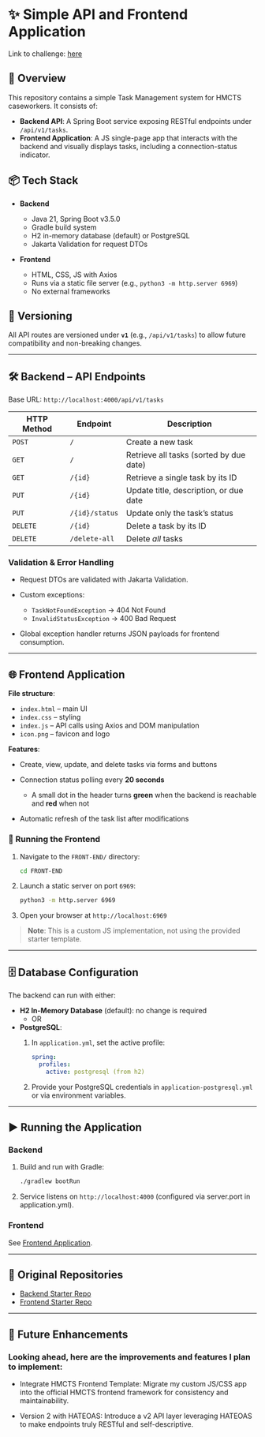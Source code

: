 # ✨ Simple API and Frontend Application

Link to challenge: <a href="https://github.com/hmcts/dts-developer-challenge/blob/master/README.md" target="_blank">here</a>

## 📝 Overview

This repository contains a simple Task Management system for HMCTS caseworkers. It consists of:

* **Backend API**: A Spring Boot service exposing RESTful endpoints under `/api/v1/tasks`.
* **Frontend Application**: A JS single-page app that interacts with the backend and visually displays tasks, including a connection-status indicator.

## 📦 Tech Stack

* **Backend**

    * Java 21, Spring Boot v3.5.0
    * Gradle build system
    * H2 in-memory database (default) or PostgreSQL
    * Jakarta Validation for request DTOs
* **Frontend**

    * HTML, CSS, JS with Axios
    * Runs via a static file server (e.g., `python3 -m http.server 6969`)
    * No external frameworks

## 🔖 Versioning

All API routes are versioned under **`v1`** (e.g., `/api/v1/tasks`) to allow future compatibility and non-breaking changes.

---

## 🛠 Backend – API Endpoints

Base URL: `http://localhost:4000/api/v1/tasks`

| HTTP Method | Endpoint       | Description                             |
| ----------- | -------------- | --------------------------------------- |
| `POST`      | `/`            | Create a new task                       |
| `GET`       | `/`            | Retrieve all tasks (sorted by due date) |
| `GET`       | `/{id}`        | Retrieve a single task by its ID        |
| `PUT`       | `/{id}`        | Update title, description, or due date  |
| `PUT`       | `/{id}/status` | Update only the task’s status           |
| `DELETE`    | `/{id}`        | Delete a task by its ID                 |
| `DELETE`    | `/delete-all`  | Delete *all* tasks                      |

### Validation & Error Handling

* Request DTOs are validated with Jakarta Validation.
* Custom exceptions:

    * `TaskNotFoundException` → 404 Not Found
    * `InvalidStatusException` → 400 Bad Request
* Global exception handler returns JSON payloads for frontend consumption.

---

## 🌐 Frontend Application

**File structure**:

* `index.html` – main UI
* `index.css` – styling
* `index.js` – API calls using Axios and DOM manipulation
* `icon.png` – favicon and logo

**Features**:

* Create, view, update, and delete tasks via forms and buttons
* Connection status polling every **20 seconds**

    * A small dot in the header turns **green** when the backend is reachable and **red** when not
* Automatic refresh of the task list after modifications

### 🚀 Running the Frontend

1. Navigate to the `FRONT-END/` directory:

   ```bash
   cd FRONT-END
   ```
2. Launch a static server on port `6969`:

   ```bash
   python3 -m http.server 6969
   ```
3. Open your browser at `http://localhost:6969`

> **Note**: This is a custom JS implementation, not using the provided starter template.

---

## 🗄️ Database Configuration

The backend can run with either:

* **H2 In-Memory Database** (default): no change is required 
  * OR
* **PostgreSQL**:
    1. In `application.yml`, set the active profile:

       ```yaml
       spring:
         profiles:
           active: postgresql (from h2)
       ```
    2. Provide your PostgreSQL credentials in `application-postgresql.yml` or via environment variables.

---

## ▶️ Running the Application

### Backend

1. Build and run with Gradle:

   ```bash
   ./gradlew bootRun
   ```
2. Service listens on `http://localhost:4000` (configured via server.port in application.yml).

### Frontend

See [Frontend Application](#-frontend-application).

---

## 📄 Original Repositories

<ul>
  <li><a href="https://github.com/hmcts/hmcts-dev-test-backend" target="_blank">Backend Starter Repo</a></li>
  <li><a href="https://github.com/hmcts/hmcts-dev-test-frontend" target="_blank">Frontend Starter Repo</a></li>
</ul>

---
## 🔧 Future Enhancements

### Looking ahead, here are the improvements and features I plan to implement:

* Integrate HMCTS Frontend Template: Migrate my custom JS/CSS app into the official HMCTS frontend framework for consistency and maintainability.

* Version 2 with HATEOAS: Introduce a v2 API layer leveraging HATEOAS to make endpoints truly RESTful and self-descriptive.


